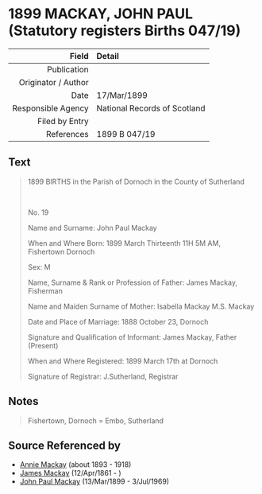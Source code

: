 ﻿---
layout: page
permalink: /sources/s3169273
---

# 1899 MACKAY, JOHN PAUL (Statutory registers Births 047/19)

Field | Detail
---:|:---
Publication | 
Originator / Author | 
Date | 17/Mar/1899
Responsible Agency | National Records of Scotland
Filed by Entry | 
References | 1899 B 047/19

## Text

> 1899 BIRTHS in the Parish of Dornoch in the County of Sutherland
>
> <br/>
>
> No. 19
>
> Name and Surname: John Paul Mackay
>
> When and Where Born: 1899 March Thirteenth 11H 5M AM, Fishertown Dornoch
>
> Sex: M
>
> Name, Surname & Rank or Profession of Father: James Mackay, Fisherman
>
> Name and Maiden Surname of Mother: Isabella Mackay M.S. Mackay
>
> Date and Place of Marriage: 1888 October 23, Dornoch
>
> Signature and Qualification of Informant: James Mackay, Father (Present)
>
> When and Where Registered: 1899 March 17th at Dornoch
>
> Signature of Registrar: J.Sutherland, Registrar
>

## Notes

> Fishertown, Dornoch = Embo, Sutherland
>


## Source Referenced by

* [Annie Mackay](../people/@51252926@-annie-mackay-b1893-d1918.md) (about 1893 - 1918)
* [James Mackay](../people/@60572122@-james-mackay-b1861-4-12-d.md) (12/Apr/1861 - )
* [John Paul Mackay](../people/@57646474@-john-paul-mackay-b1899-3-13-d1969-7-3.md) (13/Mar/1899 - 3/Jul/1969)
